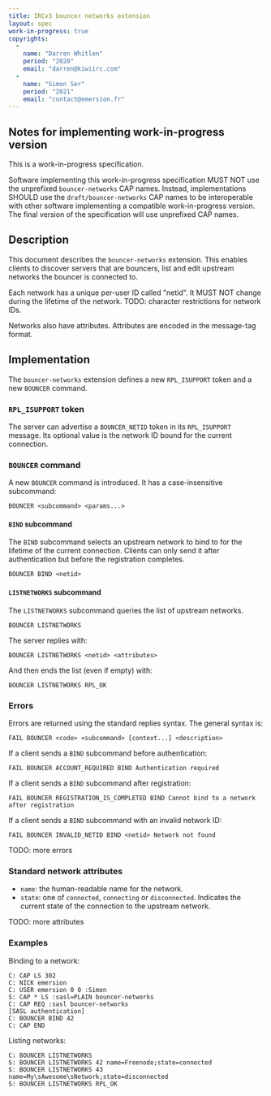 ```yaml
---
title: IRCv3 bouncer networks extension
layout: spec
work-in-progress: true
copyrights:
  -
    name: "Darren Whitlen"
    period: "2020"
    email: "darren@kiwiirc.com"
  -
    name: "Simon Ser"
    period: "2021"
    email: "contact@emersion.fr"
---
```


## Notes for implementing work-in-progress version

This is a work-in-progress specification.

Software implementing this work-in-progress specification MUST NOT use the
unprefixed `bouncer-networks` CAP names. Instead, implementations SHOULD use
the `draft/bouncer-networks` CAP names to be interoperable with other software
implementing a compatible work-in-progress version. The final version of the
specification will use unprefixed CAP names.

## Description

This document describes the `bouncer-networks` extension. This enables clients
to discover servers that are bouncers, list and edit upstream networks the
bouncer is connected to.

Each network has a unique per-user ID called "netid". It MUST NOT change during
the lifetime of the network. TODO: character restrictions for network IDs.

Networks also have attributes. Attributes are encoded in the message-tag
format.

## Implementation

The `bouncer-networks` extension defines a new `RPL_ISUPPORT` token and a new
`BOUNCER` command.

### `RPL_ISUPPORT` token

The server can advertise a `BOUNCER_NETID` token in its `RPL_ISUPPORT` message.
Its optional value is the network ID bound for the current connection.

### `BOUNCER` command

A new `BOUNCER` command is introduced. It has a case-insensitive subcommand:

    BOUNCER <subcommand> <params...>

#### `BIND` subcommand

The `BIND` subcommand selects an upstream network to bind to for the lifetime
of the current connection. Clients can only send it after authentication but
before the registration completes.

    BOUNCER BIND <netid>

#### `LISTNETWORKS` subcommand

The `LISTNETWORKS` subcommand queries the list of upstream networks.

    BOUNCER LISTNETWORKS

The server replies with:

    BOUNCER LISTNETWORKS <netid> <attributes>

And then ends the list (even if empty) with:

    BOUNCER LISTNETWORKS RPL_OK

### Errors

Errors are returned using the standard replies syntax. The general syntax is:

    FAIL BOUNCER <code> <subcommand> [context...] <description>

If a client sends a `BIND` subcommand before authentication:

    FAIL BOUNCER ACCOUNT_REQUIRED BIND Authentication required

If a client sends a `BIND` subcommand after registration:

    FAIL BOUNCER REGISTRATION_IS_COMPLETED BIND Cannot bind to a network after registration

If a client sends a `BIND` subcommand with an invalid network ID:

    FAIL BOUNCER INVALID_NETID BIND <netid> Network not found

TODO: more errors

### Standard network attributes

* `name`: the human-readable name for the network.
* `state`: one of `connected`, `connecting` or `disconnected`. Indicates the
  current state of the connection to the upstream network.

TODO: more attributes

### Examples

Binding to a network:

    C: CAP LS 302
    C: NICK emersion
    C: USER emersion 0 0 :Simon
    S: CAP * LS :sasl=PLAIN bouncer-networks
    C: CAP REQ :sasl bouncer-networks
    [SASL authentication]
    C: BOUNCER BIND 42
    C: CAP END

Listing networks:

    C: BOUNCER LISTNETWORKS
    S: BOUNCER LISTNETWORKS 42 name=Freenode;state=connected
    S: BOUNCER LISTNETWORKS 43 name=My\sAwesome\sNetwork;state=disconnected
    S: BOUNCER LISTNETWORKS RPL_OK
